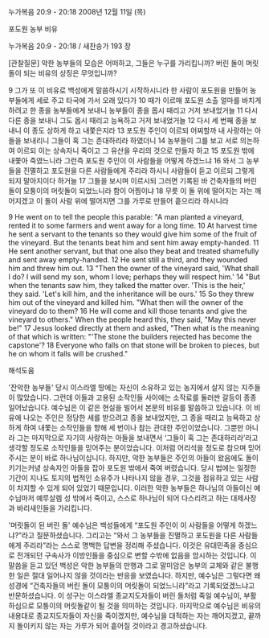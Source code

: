 누가복음 20:9 - 20:18 
2008년 12월 11일 (목)

포도원 농부 비유



누가복음 20:9 - 20:18 / 새찬송가 193 장


[관찰질문]
악한 농부들의 모습은 어떠하고, 그들은 누구를 가리킵니까? 
버린 돌이 머릿돌이 되는 비유의 상징은 무엇입니까? 

9 그가 또 이 비유로 백성에게 말씀하시기 시작하시니라 한 사람이 포도원을 만들어 농부들에게 세로 주고 타국에 가서 오래 있다가 
10 때가 이르매 포도원 소출 얼마를 바치게 하려고 한 종을 농부들에게 보내니 농부들이 종을 몹시 때리고 거저 보내었거늘 
11 다시 다른 종을 보내니 그도 몹시 때리고 능욕하고 거저 보내었거늘 
12 다시 세 번째 종을 보내니 이 종도 상하게 하고 내쫓은지라 
13 포도원 주인이 이르되 어찌할까 내 사랑하는 아들을 보내리니 그들이 혹 그는 존대하리라 하였더니 
14 농부들이 그를 보고 서로 의논하여 이르되 이는 상속자니 죽이고 그 유산을 우리의 것으로 만들자 하고 
15 포도원 밖에 내쫓아 죽였느니라 그런즉 포도원 주인이 이 사람들을 어떻게 하겠느냐 
16 와서 그 농부들을 진멸하고 포도원을 다른 사람들에게 주리라 하시니 사람들이 듣고 이르되 그렇게 되지 말아지이다 하거늘 
17 그들을 보시며 이르시되 그러면 기록된 바 건축자들의 버린 돌이 모퉁이의 머릿돌이 되었느니라 함이 어찜이냐 
18 무릇 이 돌 위에 떨어지는 자는 깨어지겠고 이 돌이 사람 위에 떨어지면 그를 가루로 만들어 흩으리라 하시니라 

9 He went on to tell the people this parable: "A man planted a vineyard, rented it to some farmers and went away for a long time. 
10 At harvest time he sent a servant to the tenants so they would give him some of the fruit of the vineyard. But the tenants beat him and sent him away empty-handed. 
11 He sent another servant, but that one also they beat and treated shamefully and sent away empty-handed. 
12 He sent still a third, and they wounded him and threw him out. 
13 "Then the owner of the vineyard said, 'What shall I do? I will send my son, whom I love; perhaps they will respect him.' 
14 "But when the tenants saw him, they talked the matter over. 'This is the heir,' they said. 'Let's kill him, and the inheritance will be ours.' 
15 So they threw him out of the vineyard and killed him. "What then will the owner of the vineyard do to them? 
16 He will come and kill those tenants and give the vineyard to others." When the people heard this, they said, "May this never be!" 
17 Jesus looked directly at them and asked, "Then what is the meaning of that which is written: "'The stone the builders rejected has become the capstone'? 
18 Everyone who falls on that stone will be broken to pieces, but he on whom it falls will be crushed."

해석도움





'잔악한 농부들'
 당시 이스라엘 땅에는 자신이 소유하고 있는 농지에서 살지 않는 지주들이 많았습니다. 그런데 이들과 고용된 소작인들 사이에는 소작료를 둘러싼 갈등이 종종 일어났습니다. 예수님은 이 같은 현실을 빌어서 본문의 비유를 말씀하고 있습니다. 이 비유에 나오는 주인은 정당한 세를 받으려고 종을 보내었지만, 그 종을 때리고 능욕하고 상하게 하여 내쫓는 소작인들을 향해 세 번이나 참는 관대한 주인이었습니다. 그뿐만 아니라 그는 마지막으로 자기의 사랑하는 아들을 보내면서 ‘그들이 혹 그는 존대하리라’라고 생각할 정도로 소작인들을 믿어주는 분이었습니다. 이처럼 어리석을 정도로 참으며 믿어주시는 분이 바로 하나님이십니다. 하지만, 악한 농부들은 주인의 아들이 왔음에도 돌이키기는커녕 상속자인 아들을 잡아 포도원 밖에서 죽여 버렸습니다. 당시 법에는 일정한 기간이 지나도 토지의 법적인 소유주가 나타나지 않을 경우, 그것을 점유하고 있는 사람이 차지할 수 있게 되어 있었기 때문입니다. 이러한 악한 농부들은 하나님의 아들이신 예수님마저 예루살렘 성 밖에서 죽이고, 스스로 하나님이 되어 다스리려고 하는 대제사장과 바리새인들을 가리킵니다.          

'머릿돌이 된 버린 돌'
 예수님은 백성들에게 “포도원 주인이 이 사람들을 어떻게 하겠느냐?”라고 질문하셨습니다. 그리고는 “와서 그 농부들을 진멸하고 포도원을 다른 사람들에게 주리라”라는 스스로 명백한 답변을 정리해 주셨습니다. 이것은 유대민족을 중심으로 전개되던 구속사가 이방인들을 중심으로 변할 수밖에 없음을 암시하는 것입니다. 이 말씀을 듣고 있던 백성은 악한 농부들의 만행과 그로 말미암은 농부의 교체와 같은 불행한 일은 절대 일어나지 않을 것이라는 반응을 보였습니다. 하지만, 예수님은 그렇다면 왜 성경에 “건축자들의 버린 돌이 모퉁이의 머릿돌이 되었느니라”라고 기록되었겠느냐고 반문하셨습니다. 이 성구는 이스라엘 종교지도자들이 버린 돌처럼 죽일 예수님이, 부활하심으로 모퉁이의 머릿돌같이 될 것을 의미하는 것입니다. 마지막으로 예수님은 비유의 내용대로 종교지도자들이 자신을 죽이겠지만, 예수님을 대적하는 자는 깨어지겠고, 끝까지 돌이키지 않는 자는 가루가 되어 흩어질 것이라고 경고하셨습니다.